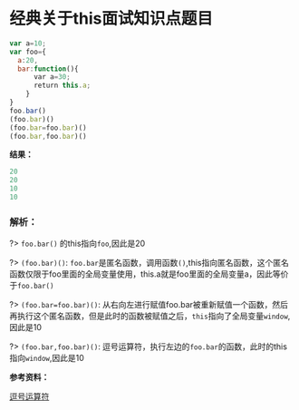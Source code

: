 # 经典关于this面试知识点题目

```js
var a=10;
var foo={
  a:20,
  bar:function(){
      var a=30;
      return this.a;
    }
}
foo.bar()
(foo.bar)()
(foo.bar=foo.bar)()
(foo.bar,foo.bar)()
```

**结果：**

```js
20
20
10
10
```

### 解析：

?> `foo.bar()` 的this指向`foo`,因此是20

?> `(foo.bar)()`: `foo.bar`是匿名函数，调用函数`()`,this指向匿名函数，这个匿名函数仅限于foo里面的全局变量使用，this.a就是foo里面的全局变量a，因此等价于`foo.bar()`

?> `(foo.bar=foo.bar)()`: 从右向左进行赋值foo.bar被重新赋值一个函数，然后再执行这个匿名函数，但是此时的函数被赋值之后，`this`指向了全局变量`window`,因此是10

?> `(foo.bar,foo.bar)()`: 逗号运算符，执行左边的`foo.bar`的函数，此时的this指向`window`,因此是10


**参考资料：**

[逗号运算符](https://www.zhihu.com/question/27620371)

